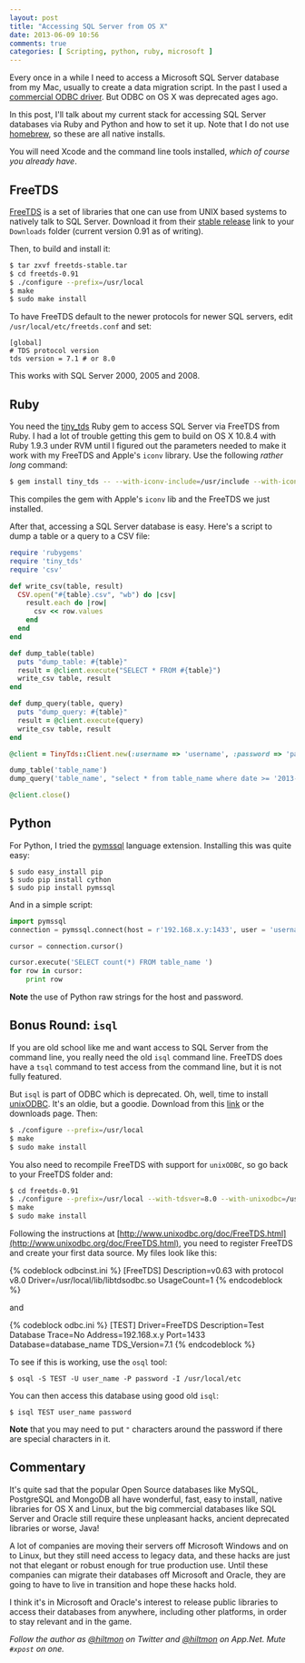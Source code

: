 ```yaml
---
layout: post
title: "Accessing SQL Server from OS X"
date: 2013-06-09 10:56
comments: true
categories: [ Scripting, python, ruby, microsoft ]
---
```


Every once in a while I need to access a Microsoft SQL Server database from my Mac, usually to create a data migration script. In the past I used a [commercial ODBC driver](http://www.actualtech.com). But ODBC on OS X was deprecated ages ago.

In this post, I'll talk about my current stack for accessing SQL Server databases via Ruby and Python and how to set it up. <span class="light">Note that I do not use [homebrew](http://mxcl.github.io/homebrew/), so these are all native installs.</span>

You will need Xcode and the command line tools installed, *which of course you already have*.

## FreeTDS

[FreeTDS](http://www.freetds.org) is a set of libraries that one can use from UNIX based systems to natively talk to SQL Server. Download it from their [stable release](ftp://ftp.freetds.org/pub/freetds/stable/freetds-stable.tgz) link to your `Downloads` folder (current version 0.91 as of writing).

Then, to build and install it:

``` sh
$ tar zxvf freetds-stable.tar
$ cd freetds-0.91
$ ./configure --prefix=/usr/local
$ make
$ sudo make install
```

To have FreeTDS default to the newer protocols for newer SQL servers, edit `/usr/local/etc/freetds.conf` and set:


```
[global]
# TDS protocol version
tds version = 7.1 # or 8.0
```

This works with SQL Server 2000, 2005 and 2008.

## Ruby

You need the [tiny_tds](https://github.com/rails-sqlserver/tiny_tds) Ruby gem to access SQL Server via FreeTDS from Ruby. I had a lot of trouble getting this gem to build on OS X 10.8.4 with Ruby 1.9.3 under RVM until I figured out the parameters needed to make it work with my FreeTDS and Apple's `iconv` library. Use the following *rather long* command:

``` sh
$ gem install tiny_tds -- --with-iconv-include=/usr/include --with-iconv-lib=/usr/lib --with-freetds-include=/usr/local/include/freetds --with-freetds-lib=/usr/local/lib
```

This compiles the gem with Apple's `iconv` lib and the FreeTDS we just installed.

After that, accessing a SQL Server database is easy. Here's a script to dump a table or a query to a CSV file:

``` ruby
require 'rubygems'
require 'tiny_tds'
require 'csv'

def write_csv(table, result)
  CSV.open("#{table}.csv", "wb") do |csv|
    result.each do |row|
      csv << row.values
    end
  end
end

def dump_table(table)
  puts "dump_table: #{table}"
  result = @client.execute("SELECT * FROM #{table}")
  write_csv table, result
end

def dump_query(table, query)
  puts "dump_query: #{table}"
  result = @client.execute(query)
  write_csv table, result
end

@client = TinyTds::Client.new(:username => 'username', :password => 'password', :host => '192.168.x.x', :database => 'database _name')

dump_table('table_name')
dump_query('table_name', "select * from table_name where date >= '2013-01-01'")

@client.close()
```

## Python

For Python, I tried the [pymssql](http://code.google.com/p/pymssql/) language extension. Installing this was quite easy:

```
$ sudo easy_install pip
$ sudo pip install cython
$ sudo pip install pymssql
```

And in a simple script:

``` python
import pymssql
connection = pymssql.connect(host = r'192.168.x.y:1433', user = 'username', password = r'password', database = 'database_name')

cursor = connection.cursor()

cursor.execute('SELECT count(*) FROM table_name ')
for row in cursor:
    print row
```

**Note** the use of Python raw strings for the host and password.

## Bonus Round: `isql`

If you are old school like me and want access to SQL Server from the command line, you really need the old `isql` command line. FreeTDS does have a `tsql` command to test access from the command line, but it is not fully featured.

But `isql` is part of ODBC which is deprecated. Oh, well, time to install [unixODBC](http://www.unixodbc.org). It's an oldie, but a goodie. Download from this [link](ftp://ftp.unixodbc.org/pub/unixODBC/unixODBC-2.3.1.tar.gz) or the downloads page. Then:

``` sh
$ ./configure --prefix=/usr/local
$ make
$ sudo make install
```

You also need to recompile FreeTDS with support for `unixODBC`, so go back to your FreeTDS folder and:

``` sh
$ cd freetds-0.91
$ ./configure --prefix=/usr/local --with-tdsver=8.0 --with-unixodbc=/usr/local
$ make
$ sudo make install
```

Following the instructions at [http://www.unixodbc.org/doc/FreeTDS.html](http://www.unixodbc.org/doc/FreeTDS.html), you need to register FreeTDS and create your first data source. My files look like this:

{% codeblock odbcinst.ini %}
[FreeTDS]
Description=v0.63 with protocol v8.0
Driver=/usr/local/lib/libtdsodbc.so
UsageCount=1
{% endcodeblock %}

and

{% codeblock odbc.ini %}
[TEST]
Driver=FreeTDS
Description=Test Database
Trace=No
Address=192.168.x.y
Port=1433
Database=database_name
TDS_Version=7.1
{% endcodeblock %}

To see if this is working, use the `osql` tool:

```
$ osql -S TEST -U user_name -P password -I /usr/local/etc
```

You can then access this database using good old `isql`:

```
$ isql TEST user_name password
```

**Note** that you may need to put `"` characters around the password if there are special characters in it.

## Commentary

It's quite sad that the popular Open Source databases like MySQL, PostgreSQL and MongoDB all have wonderful, fast, easy to install, native libraries for OS X and Linux, but the big commercial databases like SQL Server and Oracle still require these unpleasant hacks, ancient deprecated libraries or worse, Java! 

A lot of companies are moving their servers off Microsoft Windows and on to Linux, but they still need access to legacy data, and these hacks are just not that elegant or robust enough for true production use. Until these companies can migrate their databases off Microsoft and Oracle, they are going to have to live in transition and hope these hacks hold.

I think it's in Microsoft and Oracle's interest to release public libraries to access their databases from anywhere, including other platforms, in order to stay relevant and in the game.

*Follow the author as [@hiltmon](http://twitter.com/hiltmon) on Twitter and [@hiltmon](http://alpha.app.net/hiltmon) on App.Net. Mute `#xpost` on one.*